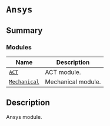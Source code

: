 # `Ansys`

<a id="summary"></a>

## Summary

### Modules

| Name | Description |
|-----------------------------------------------------------------------------------------|--------------------|
| [`ACT`](ACT/index.md#module-ansys.mechanical.stubs.v242.Ansys.ACT)                      | ACT module.        |
| [`Mechanical`](Mechanical/index.md#module-ansys.mechanical.stubs.v242.Ansys.Mechanical) | Mechanical module. |

<a id="description"></a>

## Description

Ansys module.

<!-- !! processed by numpydoc !! -->

